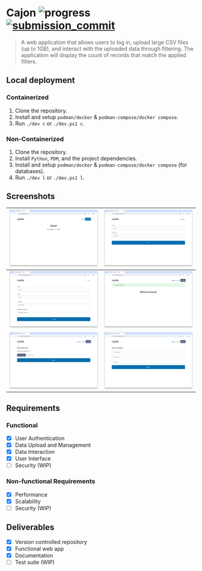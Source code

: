 # Cajon ![progress](https://img.shields.io/badge/Progress-98%25-teal) [![submission_commit](https://img.shields.io/badge/Submission%20Commit-5fa47b4-brown)](https://github.com/yozachar/task-flask-app/tree/5fa47b4fb7622256099338f5698dcbd2a4865b0a)

> A web application that allows users to log in, upload large CSV files (up to 1GB), and interact with the uploaded data through filtering. The application will display the count of records that match the applied filters.

## Local deployment

### Containerized

1. Clone the repository.
2. Install and setup `podman/docker` & `podman-compose/docker compose`.
3. Run `./dev c` or `./dev.ps1 c`.

### Non-Containerized

1. Clone the repository.
2. Install `Python`, `PDM`, and the project dependencies.
3. Install and setup `podman/docker` & `podman-compose/docker compose` (for databases).
4. Run `./dev l` or `./dev.ps1 l`.

## Screenshots

| ![1][1] | ![2][2] |
| ------- | ------- |
| ![3][3] | ![4][4] |
| ![5][5] | ![6][6] |

[1]: ./screenshots/Screenshot_from_2024-07-24_12-24-07.png
[2]: ./screenshots/Screenshot_from_2024-07-24_12-24-13.png
[3]: ./screenshots/Screenshot_from_2024-07-24_12-24-19.png
[4]: ./screenshots/Screenshot_from_2024-07-24_12-24-33.png
[5]: ./screenshots/Screenshot_from_2024-07-24_12-24-41.png
[6]: ./screenshots/Screenshot_from_2024-07-24_12-24-50.png

## Requirements

### Functional

- [x] User Authentication
- [x] Data Upload and Management
- [x] Data Interaction
- [x] User Interface
- [ ] Security (WIP)

### Non-functional Requirements

- [x] Performance
- [x] Scalability
- [ ] Security (WIP)

## Deliverables

- [x] Version controlled repository
- [x] Functional web app
- [x] Documentation
- [ ] Test suite (WIP)
